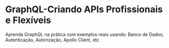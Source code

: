# GraphQL-Criando APIs Profissionais e Flexíveis
 Aprenda GraphQL na prática com exemplos reais usando: Banco de Dados, Autenticação, Autorização, Apollo Client, etc
